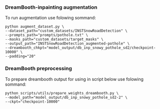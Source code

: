 ### DreamBooth-inpainting augmentation
To run augmentation use folowing sommand:
```
python augment_dataset.py \
--dataset_path="custom_datasets/INSTSnowRoadDetection" \
--prompts_path="prompts/pothole.txt" \
--masks_path="custom_datasets/target_masks" \
--output_path="INSTSnowRoadDetection_augmented-pothole" \
--dreambooth_chkpt="model_output/db_inp_snowy_pothole_sd2/checkpoint-10000" \
--padding="20"
```

### DreamBooth preprocessing
To prepare dreambooth output for using in script below use folowing sommand:
```
python scripts/utils/prepare_weights_dreambooth.py \
--model_path="model_output/db_inp_snowy_pothole_sd2-2" \
--ckpt="checkpoint-10000" 
```